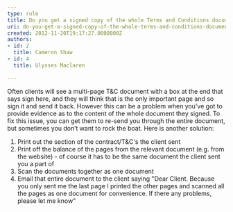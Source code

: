 ```yaml
---
type: rule
title: Do you get a signed copy of the whole Terms and Conditions document (not just the last page)?
uri: do-you-get-a-signed-copy-of-the-whole-terms-and-conditions-document-not-just-the-last-page
created: 2012-11-20T19:17:27.0000000Z
authors:
- id: 2
  title: Cameron Shaw
- id: 4
  title: Ulysses Maclaren

---
```




<span class='intro'> Often clients will see a multi-page T&amp;C document with a box at the end that says sign here, and they will think that is the only important page and so sign it and send it back. However this can be a problem when you've got to provide evidence as to the content of the whole document they signed. To fix this issue, you can get them to re-send you through the entire document, but sometimes you don’t want to rock the boat. Here is another solution&#58; </span>

<ol>
<li>Print out the section of the contract/T&amp;C's the client sent
</li>
<li>Print off the balance of the pages from the relevant document (e.g. from the website) - of course it has to be the same document the client sent you a part of</li>
<li>Scan the documents together as one document</li>
<li>Email that entire document to the client saying &quot;Dear Client. Because you only sent me the last page I printed the other pages and scanned all the pages as one document for convenience. If there any problems, please let me know&quot;

</li>
</ol>



